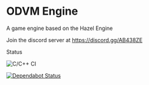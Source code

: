 # ODVM Engine
A game engine based on the Hazel Engine

Join the discord server at https://discord.gg/AB438ZE

Status

![C/C++ CI](https://github.com/Internal-Media-Group/ODVMEngine/workflows/C/C++%20CI/badge.svg)

[![Dependabot Status](https://api.dependabot.com/badges/status?host=github&repo=Internal-Media-Group/ODVMEngine)](https://dependabot.com)

